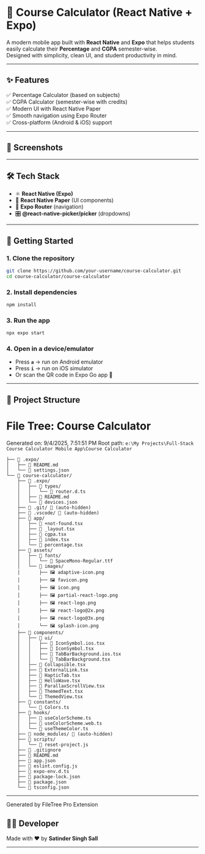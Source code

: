# 📘 Course Calculator (React Native + Expo)

A modern mobile app built with **React Native** and **Expo** that helps students easily calculate their **Percentage** and **CGPA** semester-wise.  
Designed with simplicity, clean UI, and student productivity in mind.

---

## ✨ Features

✅ Percentage Calculator (based on subjects)  
✅ CGPA Calculator (semester-wise with credits)  
✅ Modern UI with React Native Paper  
✅ Smooth navigation using Expo Router  
✅ Cross-platform (Android & iOS) support

---

## 📸 Screenshots

---

## 🛠️ Tech Stack

- ⚛️ **React Native (Expo)**
- 🎨 **React Native Paper** (UI components)
- 🧭 **Expo Router** (navigation)
- 🎛️ **@react-native-picker/picker** (dropdowns)

---

## 🚀 Getting Started

### 1. Clone the repository

```bash
git clone https://github.com/your-username/course-calculator.git
cd course-calculator/course-calculator
```

### 2. Install dependencies

```bash
npm install
```

### 3. Run the app

```bash
npx expo start
```

### 4. Open in a device/emulator

- Press **`a`** → run on Android emulator
- Press **`i`** → run on iOS simulator
- Or scan the QR code in Expo Go app 📱

---

## 📂 Project Structure

# File Tree: Course Calculator

Generated on: 9/4/2025, 7:51:51 PM
Root path: `e:\My Projects\Full-Stack Course Calculator Mobile App\Course Calculator`

```
├── 📁 .expo/
│   ├── 📖 README.md
│   └── 📄 settings.json
└── 📁 course-calculator/
    ├── 📁 .expo/
    │   ├── 📁 types/
    │   │   └── 📄 router.d.ts
    │   ├── 📖 README.md
    │   └── 📄 devices.json
    ├── 📁 .git/ 🚫 (auto-hidden)
    ├── 📁 .vscode/ 🚫 (auto-hidden)
    ├── 📁 app/
    │   ├── 📄 +not-found.tsx
    │   ├── 📄 _layout.tsx
    │   ├── 📄 cgpa.tsx
    │   ├── 📄 index.tsx
    │   └── 📄 percentage.tsx
    ├── 📁 assets/
    │   ├── 📁 fonts/
    │   │   └── 📄 SpaceMono-Regular.ttf
    │   └── 📁 images/
    │       ├── 🖼️ adaptive-icon.png
    │       ├── 🖼️ favicon.png
    │       ├── 🖼️ icon.png
    │       ├── 🖼️ partial-react-logo.png
    │       ├── 🖼️ react-logo.png
    │       ├── 🖼️ react-logo@2x.png
    │       ├── 🖼️ react-logo@3x.png
    │       └── 🖼️ splash-icon.png
    ├── 📁 components/
    │   ├── 📁 ui/
    │   │   ├── 📄 IconSymbol.ios.tsx
    │   │   ├── 📄 IconSymbol.tsx
    │   │   ├── 📄 TabBarBackground.ios.tsx
    │   │   └── 📄 TabBarBackground.tsx
    │   ├── 📄 Collapsible.tsx
    │   ├── 📄 ExternalLink.tsx
    │   ├── 📄 HapticTab.tsx
    │   ├── 📄 HelloWave.tsx
    │   ├── 📄 ParallaxScrollView.tsx
    │   ├── 📄 ThemedText.tsx
    │   └── 📄 ThemedView.tsx
    ├── 📁 constants/
    │   └── 📄 Colors.ts
    ├── 📁 hooks/
    │   ├── 📄 useColorScheme.ts
    │   ├── 📄 useColorScheme.web.ts
    │   └── 📄 useThemeColor.ts
    ├── 📁 node_modules/ 🚫 (auto-hidden)
    ├── 📁 scripts/
    │   └── 📄 reset-project.js
    ├── 🚫 .gitignore
    ├── 📖 README.md
    ├── 📄 app.json
    ├── 📄 eslint.config.js
    ├── 📄 expo-env.d.ts
    ├── 📄 package-lock.json
    ├── 📄 package.json
    └── 📄 tsconfig.json
```

---

Generated by FileTree Pro Extension

## 🧑‍💻 Developer

Made with ❤️ by **Satinder Singh Sall**

---

```

```
